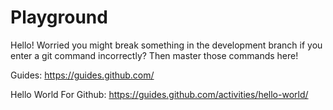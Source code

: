 # Playground

Hello! Worried you might break something in the development branch if you enter a git command incorrectly? Then master  those commands here!

Guides: https://guides.github.com/

Hello World For Github: https://guides.github.com/activities/hello-world/
